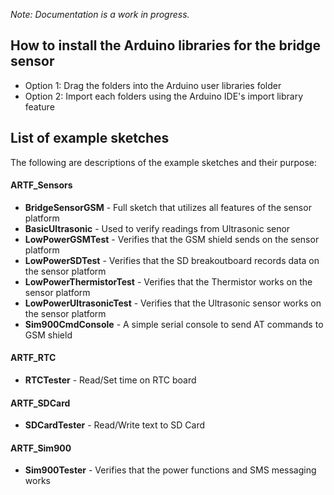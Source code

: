 *Note: Documentation is a work in progress.*

## How to install the Arduino libraries for the bridge sensor

- Option 1: Drag the folders into the Arduino user libraries folder
- Option 2: Import each folders using the Arduino IDE's import library feature

## List of example sketches

The following are descriptions of the example sketches and their purpose:

#### ARTF\_Sensors

- **BridgeSensorGSM** - Full sketch that utilizes all features of the sensor platform
- **BasicUltrasonic** - Used to verify readings from Ultrasonic senor
- **LowPowerGSMTest** - Verifies that the GSM shield sends on the sensor platform
- **LowPowerSDTest** - Verifies that the SD breakoutboard records data on the sensor platform
- **LowPowerThermistorTest** - Verifies that the Thermistor works on the sensor platform
- **LowPowerUltrasonicTest** - Verifies that the Ultrasonic sensor works on the sensor platform
- **Sim900CmdConsole** - A simple serial console to send AT commands to GSM shield

#### ARTF\_RTC

- **RTCTester** - Read/Set time on RTC board

#### ARTF\_SDCard

- **SDCardTester** - Read/Write text to SD Card

#### ARTF\_Sim900

- **Sim900Tester** - Verifies that the power functions and SMS messaging works